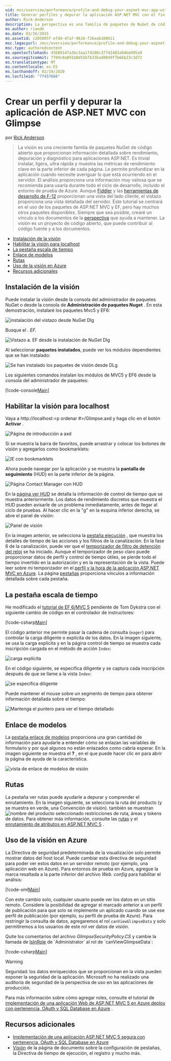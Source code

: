 ```yaml
---
uid: mvc/overview/performance/profile-and-debug-your-aspnet-mvc-app-with-glimpse
title: Generar perfiles y depurar la aplicación ASP.NET MVC con el fin de obtener | Microsoft Docs
author: Rick-Anderson
description: La perspectiva es una familia de paquetes de NuGet de código abierto que se encuentra en constante crecimiento y que proporciona información detallada sobre el rendimiento, la depuración y el diagnóstico de ASP.NET...
ms.author: riande
ms.date: 03/26/2015
ms.assetid: c205805f-efdd-4fa7-9616-f26eab180611
msc.legacyurl: /mvc/overview/performance/profile-and-debug-your-aspnet-mvc-app-with-glimpse
msc.type: authoredcontent
ms.openlocfilehash: d3689147a3bc3aa1f4180c377d2483a94bdd95a9
ms.sourcegitcommit: 7709c0a091b8d55b7b33bad8849f7b66b23c3d72
ms.translationtype: MT
ms.contentlocale: es-ES
ms.lasthandoff: 02/19/2020
ms.locfileid: "77457666"
---
```

# <a name="profile-and-debug-your-aspnet-mvc-app-with-glimpse"></a>Crear un perfil y depurar la aplicación de ASP.NET MVC con Glimpse

por [Rick Anderson](https://twitter.com/RickAndMSFT)

> La visión es una creciente familia de paquetes NuGet de código abierto que proporcionan información detallada sobre rendimiento, depuración y diagnóstico para aplicaciones ASP.NET. Es trivial instalar, ligera, ultra rápida y muestra las métricas de rendimiento clave en la parte inferior de cada página. Le permite profundizar en la aplicación cuando necesite averiguar lo que está ocurriendo en el servidor. El análisis proporciona una información muy valiosa que se recomienda para usarla durante todo el ciclo de desarrollo, incluido el entorno de prueba de Azure. Aunque [Fiddler](http://www.telerik.com/fiddler) y las [herramientas de desarrollo de F-12](https://msdn.microsoft.com/library/ie/gg589512(v=vs.85).aspx) proporcionan una vista del lado cliente, el vistazo proporciona una vista detallada del servidor. Este tutorial se centrará en el uso de los paquetes de ASP.NET MVC y EF, pero hay muchos otros paquetes disponibles. Siempre que sea posible, crearé un vínculo a los documentos de la [perspectiva](http://getglimpse.com/Docs/) que ayuda a mantener. La visión es un proyecto de código abierto, que puede contribuir al código fuente y a los documentos.

- [Instalación de la visión](#ig)
- [Habilitar la visión para localhost](#eg)
- [La pestaña escala de tiempo](#Time)
- [Enlace de modelos](#mb)
- [Rutas](#route)
- [Uso de la visión en Azure](#da)
- [Recursos adicionales](#addRes)

<a id="ig"></a>
## <a name="installing-glimpse"></a>Instalación de la visión

Puede instalar la visión desde la consola del administrador de paquetes NuGet o desde la consola de **Administración de paquetes Nuget** . En esta demostración, instalaré los paquetes Mvc5 y EF6:

![instalación del vistazo desde NuGet Dlg](profile-and-debug-your-aspnet-mvc-app-with-glimpse/_static/image1.png)

Busque el *. EF.*

![Vistazo a. EF desde la instalación de NuGet Dlg](profile-and-debug-your-aspnet-mvc-app-with-glimpse/_static/image2.png)

Al seleccionar **paquetes instalados**, puede ver los módulos dependientes que se han instalado:

![Se han instalado los paquetes de visión desde DLg](profile-and-debug-your-aspnet-mvc-app-with-glimpse/_static/image3.png)

Los siguientes comandos instalan los módulos de MVC5 y EF6 desde la consola del administrador de paquetes:

[!code-console[Main](profile-and-debug-your-aspnet-mvc-app-with-glimpse/samples/sample1.cmd)]

<a id="eg"></a>
## <a name="enable-glimpse-for-localhost"></a>Habilitar la visión para localhost

Vaya a http://localhost:&lt;p ordenar #&gt;/Glimpse.axd y haga clic en el botón <strong>Activar</strong> .

![Página de introducción a axd](profile-and-debug-your-aspnet-mvc-app-with-glimpse/_static/image4.png)

Si se muestra la barra de favoritos, puede arrastrar y colocar los botones de visión y agregarlos como bookmarklets:

![IE con bookmarklets](profile-and-debug-your-aspnet-mvc-app-with-glimpse/_static/image5.png)

Ahora puede navegar por la aplicación y se muestra la **pantalla de seguimiento** (HUD) en la parte inferior de la página.

![Página Contact Manager con HUD](profile-and-debug-your-aspnet-mvc-app-with-glimpse/_static/image6.png)

En la [página ver HUD](http://getglimpse.com/Docs/Heads-up-Display) se detalla la información de control de tiempo que se muestra anteriormente. Los datos de rendimiento discretos que muestra el HUD pueden avisarle de un problema inmediatamente, antes de llegar al ciclo de pruebas. Al hacer clic en la &quot;g&quot; en la esquina inferior derecha, se abre el panel de visión:

![Panel de visión](profile-and-debug-your-aspnet-mvc-app-with-glimpse/_static/image7.png)

En la imagen anterior, se selecciona la [pestaña ejecución](http://getglimpse.com/Docs/Execution-Tab) , que muestra los detalles de tiempo de las acciones y los filtros de la canalización. En la fase 6 de la canalización, puede ver que el [temporizador de filtro de detención del reloj](http://www.nuget.org/packages/StopWatch/) se ha iniciado. Aunque el temporizador de peso claro puede proporcionar datos de perfil y control de tiempo útiles, se pierde todo el tiempo invertido en la autorización y en la representación de la vista. Puede leer sobre mi temporizador en el [perfil y la hora de la aplicación ASP.NET MVC en Azure](https://blogs.msdn.com/b/webdev/archive/2014/07/29/profile-and-time-your-asp-net-mvc-app-all-the-way-to-azure.aspx). La página [pestañas](http://getglimpse.com/Docs/Tabs) proporciona vínculos a información detallada sobre cada pestaña.

<a id="Time"></a>
## <a name="the-timeline-tab"></a>La pestaña escala de tiempo

He modificado el [tutorial de EF 6/MVC 5](../getting-started/getting-started-with-ef-using-mvc/creating-an-entity-framework-data-model-for-an-asp-net-mvc-application.md) pendiente de Tom Dykstra con el siguiente cambio de código en el controlador de instructores:

[!code-csharp[Main](profile-and-debug-your-aspnet-mvc-app-with-glimpse/samples/sample2.cs?highlight=1,20-31)]

El código anterior me permite pasar la cadena de consulta (`eager`) para controlar la carga diligente o explícita de los datos. En la imagen siguiente, se usa la carga explícita y en la página control de tiempo se muestra cada inscripción cargada en el método de acción `Index`:

![carga explícita](profile-and-debug-your-aspnet-mvc-app-with-glimpse/_static/image8.png)

En el código siguiente, se especifica diligente y se captura cada inscripción después de que se llame a la vista `Index`:

![se especifica diligente](profile-and-debug-your-aspnet-mvc-app-with-glimpse/_static/image9.png)

Puede mantener el mouse sobre un segmento de tiempo para obtener información detallada sobre el tiempo:

![Mantenga el puntero para ver el tiempo detallado](profile-and-debug-your-aspnet-mvc-app-with-glimpse/_static/image10.png)

<a id="mb"></a>
## <a name="model-binding"></a>Enlace de modelos

La [pestaña enlace de modelos](http://getglimpse.com/Docs/Model-Binding-Tab) proporciona una gran cantidad de información para ayudarle a entender cómo se enlazan las variables de formulario y por qué algunos no están enlazados como cabría esperar. En la imagen siguiente se muestra el **?** , en el que puede hacer clic en para abrir la página de ayuda de la característica.

![vista de enlace de modelos de visión](profile-and-debug-your-aspnet-mvc-app-with-glimpse/_static/image11.png)

<a id="route"></a>
## <a name="routes"></a>Rutas

 La pestaña ver rutas puede ayudarle a depurar y comprender el enrutamiento. En la imagen siguiente, se selecciona la ruta del producto (y se muestra en verde, una Convención de visión). también se muestran ![nombre del producto seleccionado](profile-and-debug-your-aspnet-mvc-app-with-glimpse/_static/image12.png) restricciones de ruta, áreas y tokens de datos. Para obtener más información, consulte las [rutas](http://getglimpse.com/Docs/Routes-Tab) y el [enrutamiento de atributos en ASP.NET MVC 5](https://blogs.msdn.com/b/webdev/archive/2013/10/17/attribute-routing-in-asp-net-mvc-5.aspx) . 

<a id="da"></a>
## <a name="using-glimpse-on-azure"></a>Uso de la visión en Azure

La Directiva de seguridad predeterminada de la visualización solo permite mostrar datos del host local. Puede cambiar esta directiva de seguridad para poder ver estos datos en un servidor remoto (por ejemplo, una aplicación web en Azure). Para entornos de prueba en Azure, agregue la marca resaltada a la parte inferior del archivo *Web. config* para habilitar el análisis:

[!code-xml[Main](profile-and-debug-your-aspnet-mvc-app-with-glimpse/samples/sample3.xml?highlight=2-6)]

Con este cambio solo, cualquier usuario puede ver los datos en un sitio remoto. Considere la posibilidad de agregar el marcado anterior a un perfil de publicación para que solo se implemente un aplicado cuando se use ese perfil de publicación (por ejemplo, su perfil de prueba de Azure). Para restringir la consulta de datos, agregaremos el rol `canViewGlimpseData` y solo permitiremos a los usuarios de este rol ver datos de visión.

Quite los comentarios del archivo *GlimpseSecurityPolicy.CS* y cambie la llamada de [IsInRole](https://msdn.microsoft.com/library/system.security.principal.iprincipal.isinrole(v=vs.110).aspx) de `Administrator` al rol de `canViewGlimpseData`:

[!code-csharp[Main](profile-and-debug-your-aspnet-mvc-app-with-glimpse/samples/sample4.cs?highlight=6)]

> [!WARNING]
> Seguridad: los datos enriquecidos que se proporcionan en la vista pueden exponer la seguridad de la aplicación. Microsoft no ha realizado una auditoría de seguridad de la perspectiva de uso en las aplicaciones de producción.

Para más información sobre cómo agregar roles, consulte el tutorial de [implementación de una aplicación Web de ASP.NET MVC 5 en Azure deploy con pertenencia, OAuth y SQL Database en Azure](https://azure.microsoft.com/documentation/articles/web-sites-dotnet-deploy-aspnet-mvc-app-membership-oauth-sql-database/) .

<a id="addRes"></a>
## <a name="additional-resources"></a>Recursos adicionales

- [Implementación de una aplicación ASP.NET MVC 5 segura con pertenencia, OAuth y SQL Database en Azure](https://azure.microsoft.com/documentation/articles/web-sites-dotnet-deploy-aspnet-mvc-app-membership-oauth-sql-database/)
- [Visión](http://getglimpse.com/Docs/Configuration) de la página de documento sobre la configuración de pestañas, la Directiva de tiempo de ejecución, el registro y mucho más.
